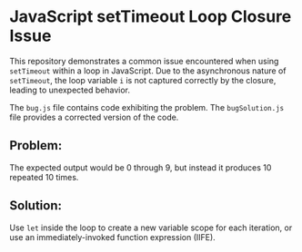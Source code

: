 # JavaScript setTimeout Loop Closure Issue

This repository demonstrates a common issue encountered when using `setTimeout` within a loop in JavaScript.  Due to the asynchronous nature of `setTimeout`, the loop variable `i` is not captured correctly by the closure, leading to unexpected behavior.

The `bug.js` file contains code exhibiting the problem. The `bugSolution.js` file provides a corrected version of the code.

## Problem:
The expected output would be 0 through 9, but instead it produces 10 repeated 10 times.

## Solution:
Use `let` inside the loop to create a new variable scope for each iteration, or use an immediately-invoked function expression (IIFE).